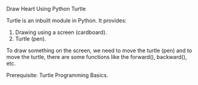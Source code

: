 Draw Heart Using Python Turtle

Turtle is an inbuilt module in Python. It provides: 
1. Drawing using a screen (cardboard).
2. Turtle (pen).

To draw something on the screen, we need to move the turtle (pen) and to move the turtle, there are some functions like the forward(), backward(), etc.

Prerequisite: Turtle Programming Basics.
